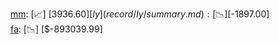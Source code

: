 [mm](record/mm/summary.md): [📈] [$3936.60]  
[ly](record/ly/summary.md): [📉] [$-1897.00]  
[fa](record/fa/summary.md): [📉] [$-893039.99]  
